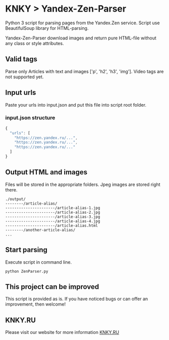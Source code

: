 # KNKY > Yandex-Zen-Parser
Python 3 script for parsing pages from the Yandex.Zen service. Script use BeautifulSoup library for HTML-parsing.

Yandex-Zen-Parser download images and return pure HTML-file without any class or style attributes.

## Valid tags
Parse only Articles with text and images ['p', 'h2', 'h3', 'img']. Video tags  are not supported yet.

## Input urls
Paste your urls into input.json and put this file into script root folder.

### input.json structure
```javascript
{
  "urls": [
    "https://zen.yandex.ru/...",
    "https://zen.yandex.ru/...",
    "https://zen.yandex.ru/..."
  ]
}
```

## Output HTML and images
Files will be stored in the appropriate folders. Jpeg images are stored right there.
```
./output/
--------/article-alias/
----------------------/article-alias-1.jpg
----------------------/article-alias-2.jpg
----------------------/article-alias-3.jpg
----------------------/article-alias-4.jpg
----------------------/article-alias.html
--------/another-article-alias/
...
```

## Start parsing
Execute script in command line.
```
python ZenParser.py
```

## This project can be improved
This script is provided as is. If you have noticed bugs or can offer an improvement, then welcome!

## KNKY.RU
Please visit our website for more information [KNKY.RU](https://knky.ru/)
